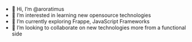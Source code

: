 - 👋 Hi, I’m @aroratimus
- 👀 I’m interested in learning new opensource technologies
- 🌱 I’m currently exploring Frappe, JavaScript Frameworks
- 💞️ I’m looking to collaborate on new technologies more from a functional side

<!---
aroratimus/aroratimus is a ✨ special ✨ repository because its `README.md` (this file) appears on your GitHub profile.
You can click the Preview link to take a look at your changes.
--->
